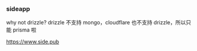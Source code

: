 ### sideapp

why not drizzle? drizzle 不支持 mongo，cloudflare 也不支持 drizzle，所以只能 prisma 啦

https://www.side.pub
